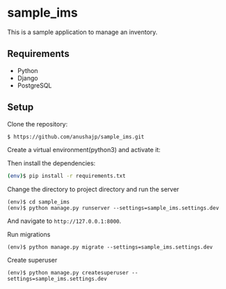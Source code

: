 # sample_ims

This is a sample application to manage an inventory.

## Requirements
- Python
- Django
- PostgreSQL

## Setup

Clone the repository:

```sh
$ https://github.com/anushajp/sample_ims.git
```

Create a virtual environment(python3) and activate it:

Then install the dependencies:

```sh
(env)$ pip install -r requirements.txt
```
Change the directory to project directory and run the server

```sn
(env)$ cd sample_ims
(env)$ python manage.py runserver --settings=sample_ims.settings.dev
```
And navigate to `http://127.0.0.1:8000`.

Run migrations

```sn
(env)$ python manage.py migrate --settings=sample_ims.settings.dev
```
Create superuser

```sn
(env)$ python manage.py createsuperuser --settings=sample_ims.settings.dev
```

